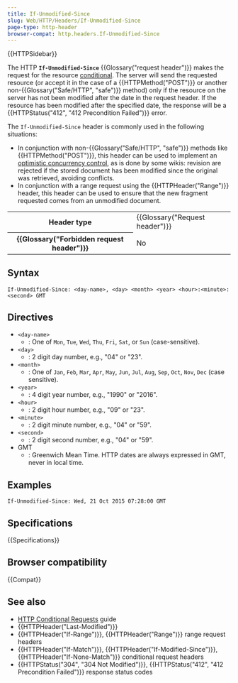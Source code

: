 ```yaml
---
title: If-Unmodified-Since
slug: Web/HTTP/Headers/If-Unmodified-Since
page-type: http-header
browser-compat: http.headers.If-Unmodified-Since
---
```


{{HTTPSidebar}}

The HTTP **`If-Unmodified-Since`** {{Glossary("request header")}} makes the request for the resource [conditional](/en-US/docs/Web/HTTP/Guides/Conditional_requests).
The server will send the requested resource (or accept it in the case of a {{HTTPMethod("POST")}} or another non-{{Glossary("Safe/HTTP", "safe")}} method) only if the resource on the server has not been modified after the date in the request header.
If the resource has been modified after the specified date, the response will be a {{HTTPStatus("412", "412 Precondition Failed")}} error.

The `If-Unmodified-Since` header is commonly used in the following situations:

- In conjunction with non-{{Glossary("Safe/HTTP", "safe")}} methods like {{HTTPMethod("POST")}}, this header can be used to implement an [optimistic concurrency control](https://en.wikipedia.org/wiki/Optimistic_concurrency_control), as is done by some wikis: revision are rejected if the stored document has been modified since the original was retrieved, avoiding conflicts.
- In conjunction with a range request using the {{HTTPHeader("Range")}} header, this header can be used to ensure that the new fragment requested comes from an unmodified document.

<table class="properties">
  <tbody>
    <tr>
      <th scope="row">Header type</th>
      <td>{{Glossary("Request header")}}</td>
    </tr>
    <tr>
      <th scope="row">{{Glossary("Forbidden request header")}}</th>
      <td>No</td>
    </tr>
  </tbody>
</table>

## Syntax

```http
If-Unmodified-Since: <day-name>, <day> <month> <year> <hour>:<minute>:<second> GMT
```

## Directives

- `<day-name>`
  - : One of `Mon`, `Tue`, `Wed`, `Thu`, `Fri`, `Sat`, or `Sun` (case-sensitive).
- `<day>`
  - : 2 digit day number, e.g., "04" or "23".
- `<month>`
  - : One of `Jan`, `Feb`, `Mar`, `Apr`, `May`, `Jun`, `Jul`, `Aug`, `Sep`, `Oct`, `Nov`, `Dec` (case sensitive).
- `<year>`
  - : 4 digit year number, e.g., "1990" or "2016".
- `<hour>`
  - : 2 digit hour number, e.g., "09" or "23".
- `<minute>`
  - : 2 digit minute number, e.g., "04" or "59".
- `<second>`
  - : 2 digit second number, e.g., "04" or "59".
- GMT
  - : Greenwich Mean Time. HTTP dates are always expressed in GMT, never in local time.

## Examples

```http
If-Unmodified-Since: Wed, 21 Oct 2015 07:28:00 GMT
```

## Specifications

{{Specifications}}

## Browser compatibility

{{Compat}}

## See also

- [HTTP Conditional Requests](/en-US/docs/Web/HTTP/Guides/Conditional_requests) guide
- {{HTTPHeader("Last-Modified")}}
- {{HTTPHeader("If-Range")}}, {{HTTPHeader("Range")}} range request headers
- {{HTTPHeader("If-Match")}}, {{HTTPHeader("If-Modified-Since")}}, {{HTTPHeader("If-None-Match")}} conditional request headers
- {{HTTPStatus("304", "304 Not Modified")}}, {{HTTPStatus("412", "412 Precondition Failed")}} response status codes
